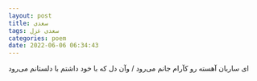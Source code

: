 ```yaml
---
layout: post
title: سعدی
tags: سعدی غزل
categories: poem
date: 2022-06-06 06:34:43
---
```


ای ساربان آهسته رو کآرام جانم می‌رود / وآن دل که با خود داشتم با دلستانم می‌رود
